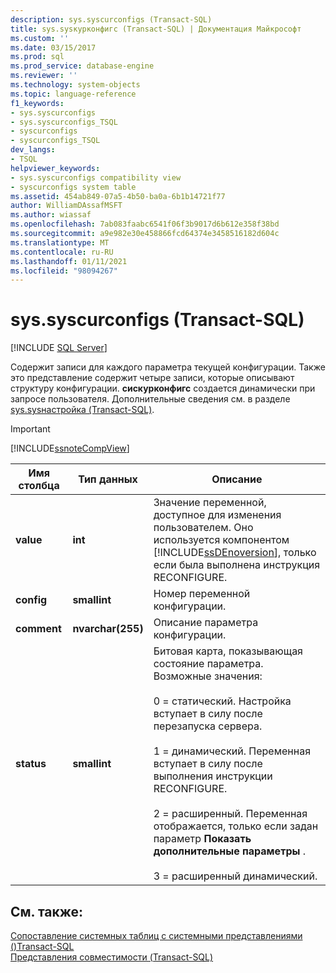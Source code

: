 ```yaml
---
description: sys.syscurconfigs (Transact-SQL)
title: sys.sysкурконфигс (Transact-SQL) | Документация Майкрософт
ms.custom: ''
ms.date: 03/15/2017
ms.prod: sql
ms.prod_service: database-engine
ms.reviewer: ''
ms.technology: system-objects
ms.topic: language-reference
f1_keywords:
- sys.syscurconfigs
- sys.syscurconfigs_TSQL
- syscurconfigs
- syscurconfigs_TSQL
dev_langs:
- TSQL
helpviewer_keywords:
- sys.syscurconfigs compatibility view
- syscurconfigs system table
ms.assetid: 454ab849-07a5-4b50-ba0a-6b1b14721f77
author: WilliamDAssafMSFT
ms.author: wiassaf
ms.openlocfilehash: 7ab083faabc6541f06f3b9017d6b612e358f38bd
ms.sourcegitcommit: a9e982e30e458866fcd64374e3458516182d604c
ms.translationtype: MT
ms.contentlocale: ru-RU
ms.lasthandoff: 01/11/2021
ms.locfileid: "98094267"
---
```

# <a name="syssyscurconfigs-transact-sql"></a>sys.syscurconfigs (Transact-SQL)
[!INCLUDE [SQL Server](../../includes/applies-to-version/sqlserver.md)]

  Содержит записи для каждого параметра текущей конфигурации. Также это представление содержит четыре записи, которые описывают структуру конфигурации. **сискурконфигс** создается динамически при запросе пользователя. Дополнительные сведения см. в разделе [sys.sysнастройка &#40;Transact-SQL&#41;](../../relational-databases/system-compatibility-views/sys-sysconfigures-transact-sql.md).  
  
> [!IMPORTANT]  
>  [!INCLUDE[ssnoteCompView](../../includes/ssnotecompview-md.md)]  
  
|Имя столбца|Тип данных|Описание|  
|-----------------|---------------|-----------------|  
|**value**|**int**|Значение переменной, доступное для изменения пользователем. Оно используется компонентом [!INCLUDE[ssDEnoversion](../../includes/ssdenoversion-md.md)], только если была выполнена инструкция RECONFIGURE.|  
|**config**|**smallint**|Номер переменной конфигурации.|  
|**comment**|**nvarchar(255)**|Описание параметра конфигурации.|  
|**status**|**smallint**|Битовая карта, показывающая состояние параметра. Возможные значения:<br /><br /> 0 = статический. Настройка вступает в силу после перезапуска сервера.<br /><br /> 1 = динамический. Переменная вступает в силу после выполнения инструкции RECONFIGURE.<br /><br /> 2 = расширенный. Переменная отображается, только если задан параметр **Показать дополнительные параметры** .<br /><br /> 3 = расширенный динамический.|  
  
## <a name="see-also"></a>См. также:  
 [Сопоставление системных таблиц с системными представлениями &#40;&#41;Transact-SQL ](../../relational-databases/system-tables/mapping-system-tables-to-system-views-transact-sql.md)   
 [Представления совместимости (Transact-SQL)](~/relational-databases/system-compatibility-views/system-compatibility-views-transact-sql.md)  
  
  
